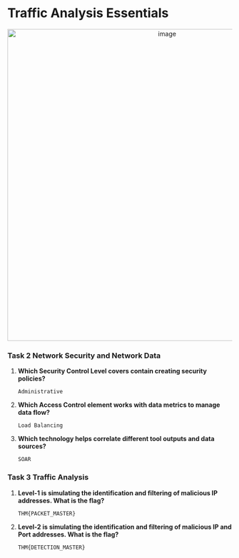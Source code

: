 # Traffic Analysis Essentials

<p align="center">
  <img title="image" src='https://tryhackme-images.s3.amazonaws.com/room-icons/3373a8a9147c9ebeb2f3992184e0bfd6.png' width=700 />
</p>

### Task 2 Network Security and Network Data
1. **Which Security Control Level covers contain creating security policies?**
    ```
    Administrative
    ```

2. **Which Access Control element works with data metrics to manage data flow?**
    ```
    Load Balancing
    ```

3. **Which technology helps correlate different tool outputs and data sources?**
    ```
    SOAR
    ```

### Task 3 Traffic Analysis
1. **Level-1 is simulating the identification and filtering of malicious IP addresses. What is the flag?**
    ```
    THM{PACKET_MASTER}
    ```

2. **Level-2 is simulating the identification and filtering of malicious IP and Port addresses. What is the flag?**
    ```
    THM{DETECTION_MASTER}
    ```